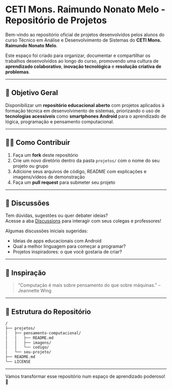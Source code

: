 # CETI Mons. Raimundo Nonato Melo - Repositório de Projetos

Bem-vindo ao repositório oficial de projetos desenvolvidos pelos alunos do curso Técnico em Análise e Desenvolvimento de Sistemas do **CETI Mons. Raimundo Nonato Melo**.

Este espaço foi criado para organizar, documentar e compartilhar os trabalhos desenvolvidos ao longo do curso, promovendo uma cultura de **aprendizado colaborativo**, **inovação tecnológica** e **resolução criativa de problemas**.

---

## 🎯 Objetivo Geral

Disponibilizar um **repositório educacional aberto** com projetos aplicados à formação técnica em desenvolvimento de sistemas, priorizando o uso de **tecnologias acessíveis** como **smartphones Android** para o aprendizado de lógica, programação e pensamento computacional.

---

## 🧑‍💻 Como Contribuir

1. Faça um **fork** deste repositório
2. Crie um novo diretório dentro da pasta `projetos/` com o nome do seu projeto ou grupo
3. Adicione seus arquivos de código, README com explicações e imagens/vídeos de demonstração
4. Faça um **pull request** para submeter seu projeto

---

## 💬 Discussões

Tem dúvidas, sugestões ou quer debater ideias?  
Acesse a aba [Discussions](https://github.com/SEU_USUARIO/NOME_DO_REPOSITORIO/discussions) para interagir com seus colegas e professores!

Algumas discussões iniciais sugeridas:
- Ideias de apps educacionais com Android
- Qual a melhor linguagem para começar a programar?
- Projetos inspiradores: o que você gostaria de criar?

---

## 🧠 Inspiração

> "Computação é mais sobre pensamento do que sobre máquinas." – Jeannette Wing

---

## 📂 Estrutura do Repositório

```bash
/
├── projetos/
│   ├── pensamento-computacional/
│   │   ├── README.md
│   │   ├── imagens/
│   │   └── codigo/
│   └── seu-projeto/
├── README.md
└── LICENSE
```

---

Vamos transformar esse repositório num espaço de aprendizado poderoso! 🚀

